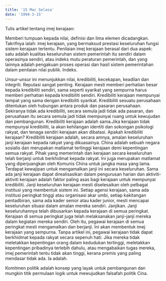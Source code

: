 ```yaml
---
title: '15 Mac Selasa'
date: '1994-3-15'
---
```


Tulis artikel tentang imej kerajaan:

Memberi tumpuan kepada nilai, definisi dan lima elemen dicadangkan. Takrifnya ialah: imej kerajaan, yang bermaksud prestasi keseluruhan fungsi sistem kerajaan tertentu. Penilaian imej kerajaan berasal dari dua aspek: satu adalah kualitas keseluruhan sistem pemerintah itu sendiri dalam operasinya sendiri, atau indeks mutu peraturan pemerintah, dan yang lainnya adalah pengakuan proses operasi dan hasil sistem pemerintahan dalam penilaian nilai publik. Indeks.

Unsur-unsur ini menunjukkan nilai, kredibiliti, kecekapan, keadilan dan integriti. Reputasi sangat penting. Kerajaan mesti memberi perhatian besar kepada kredibiliti sendiri, sama seperti syarikat yang sempurna harus memberi perhatian kepada kredibiliti sendiri. Kredibiliti kerajaan mempunyai tempat yang sama dengan kredibiliti syarikat. Kredibiliti sesuatu perusahaan ditentukan oleh hubungan antara produk dan pasaran perusahaan. Sekiranya tidak ada kredibiliti, secara semula jadi tidak ada pasaran, dan perusahaan itu secara semula jadi tidak mempunyai ruang untuk kewujudan dan pembangunan. Kredibiliti kerajaan adalah sama.Jika kerajaan tidak mempunyai kredibiliti, ia akan kehilangan identiti dan sokongan psikologi rakyat, dan tenaga sendiri kerajaan akan dibatasi. Apakah kredibiliti kerajaan? Kredibiliti kerajaan adalah, secara amnya, amalan keseluruhan janji kerajaan kepada rakyat yang dikuasainya. China adalah sebuah negara sosialis dan merupakan matlamat tertinggi kerajaan demi kepentingan semua rakyat. Pihak yang memerintah dan kerajaan secara keseluruhan telah berjanji untuk berkhidmat kepada rakyat. Ini juga merupakan matlamat yang diperjuangkan oleh Komunis China untuk jangka masa yang lama. Terdapat kewajipan untuk mengamalkan janji ini secara keseluruhan. Sama ada janji kerajaan dapat direalisasikan dalam pengurusan harian dan aktiviti-aktiviti kerajaan adalah faktor paling asas bagi kerajaan untuk mempunyai kredibiliti. Janji keseluruhan kerajaan mesti diselesaikan oleh pelbagai institusi yang membentuk sistem ini. Setiap agensi kerajaan, sama ada institusi peringkat tinggi atau organisasi akar umbi, setiap kakitangan pentadbiran, sama ada kader senior atau kader junior, mesti mencapai keseluruhan situasi dalam amalan mereka sendiri. Janjikan. Janji keseluruhannya telah dibusarkan kepada kerajaan di semua peringkat. Kerajaan di semua peringkat juga telah melaksanakan janji-janji mereka dalam kegiatan mereka sendiri. Oleh itu, pegawai kerajaan di semua peringkat mesti mengamalkan dan berjanji. Ini akan membentuk imej kerajaan yang sempurna. Tanpa artikel ini, pegawai kerajaan tidak dapat berkhidmat kepada rakyat secara sepenuh hati. Jika mereka tidak meletakkan kepentingan orang dalam kedudukan tertinggi, meletakkan kepentingan pribadinya terlebih dahulu, atau mengabaikan tugas mereka, imej pemerintah tentu tidak akan tinggi, kerana premis yang paling mendasar tidak ada. Ia adalah.

Komitmen politik adalah konsep yang layak untuk pembangunan dan mungkin titik permulaan logik untuk mewujudkan falsafah politik Cina.

